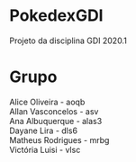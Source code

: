 # PokedexGDI

Projeto da disciplina GDI 2020.1

# Grupo

Alice Oliveira - aoqb<br/>
Allan Vasconcelos - asv<br/>
Ana Albuquerque - alas3<br/>
Dayane Lira - dls6<br/>
Matheus Rodrigues - mrbg<br/>
Victória Luisi - vlsc
